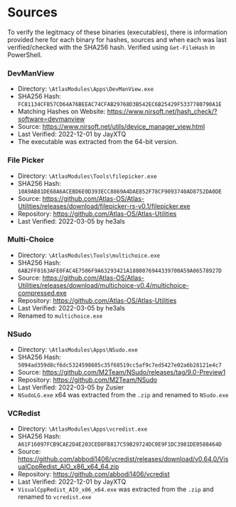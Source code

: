 # Sources
To verify the legitmacy of these binaries (executables), there is information provided here for each binary for hashes, sources and when each was last verified/checked with the SHA256 hash. Verified using `Get-FileHash` in PowerShell. 

### DevManView
- Directory: `\AtlasModules\Apps\DevManView.exe`
- SHA256 Hash: `FC81134CFB57CD64A76BEEAC74CFAB29768D3B542EC6B25429F5337780790A1E`
- Matching Hashes on Website: https://www.nirsoft.net/hash_check/?software=devmanview
- Source: https://www.nirsoft.net/utils/device_manager_view.html
- Last Verified: 2022-12-01 by JayXTQ
- The executable was extracted from the 64-bit version.

### File Picker
- Directory: `\AtlasModules\Tools\filepicker.exe`
- SHA256 Hash: `10A9AB81DE68A6ACEBD6E0D393ECC8869A4DAE852F78CF9093740AD8752DA0DE`
- Source: https://github.com/Atlas-OS/Atlas-Utilities/releases/download/filepicker-rs-v0.1/filepicker.exe
- Repository: https://github.com/Atlas-OS/Atlas-Utilities
- Last Verified: 2022-03-05 by he3als

### Multi-Choice
- Directory: `\AtlasModules\Tools\multichoice.exe`
- SHA256 Hash: `6AB2FF0163AFE0FAC4E7506F9A63293421A1880076944339700A59A06578927D`
- Source: https://github.com/Atlas-OS/Atlas-Utilities/releases/download/multichoice-v0.4/multichoice-compressed.exe
- Repository: https://github.com/Atlas-OS/Atlas-Utilities
- Last Verified: 2022-03-05 by he3als
- Renamed to `multichoice.exe`

### NSudo
- Directory: `\AtlasModules\Apps\NSudo.exe`
- SHA256 Hash: `5094ad359d8cf6dc5324598605c35f68519cc5af9c7ed5427e02a6b28121e4c7`
- Source: https://github.com/M2Team/NSudo/releases/tag/9.0-Preview1
- Repository: https://github.com/M2Team/NSudo
- Last Verified: 2022-03-05 by Zusier
- `NSudoLG.exe` x64 was extracted from the `.zip` and renamed to `NSudo.exe`

### VCRedist
- Directory: `\AtlasModules\Apps\vcredist.exe`
- SHA256 Hash: `A61F16097FCB9CAE2D4E203CED8FB817C59B29724DC0E9F1DC3981DE0588464D`
- Source: https://github.com/abbodi1406/vcredist/releases/download/v0.64.0/VisualCppRedist_AIO_x86_x64_64.zip
- Repository: https://github.com/abbodi1406/vcredist
- Last Verified: 2022-12-01 by JayXTQ
- `VisualCppRedist_AIO_x86_x64.exe` was extracted from the `.zip` and renamed to `vcredist.exe`
